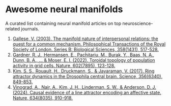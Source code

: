 # Awesome neural manifolds

A curated list containing neural manifold articles on top neuroscience-related journals.

1. [Gallese, V. (2003). The manifold nature of interpersonal relations: the quest for a common mechanism. Philosophical Transactions of the Royal Society of London. Series B: Biological Sciences, 358(1431), 517-528.](https://royalsocietypublishing.org/doi/abs/10.1098/rstb.2002.1234)
2. [Gardner, R. J., Hermansen, E., Pachitariu, M., Burak, Y., Baas, N. A., Dunn, B. A., ... & Moser, E. I. (2022). Toroidal topology of population activity in grid cells. Nature, 602(7895), 123-128.](https://www.nature.com/articles/s41586-021-04268-7)
3. [Kim, S. S., Rouault, H., Druckmann, S., & Jayaraman, V. (2017). Ring attractor dynamics in the Drosophila central brain. Science, 356(6340), 849-853.](https://www.science.org/doi/10.1126/science.aal4835)
4. [Vinograd, A., Nair, A., Kim, J. H., Linderman, S. W., & Anderson, D. J. (2024). Causal evidence of a line attractor encoding an affective state. Nature, 634(8035), 910-918.](https://www.nature.com/articles/s41586-024-07915-x)
